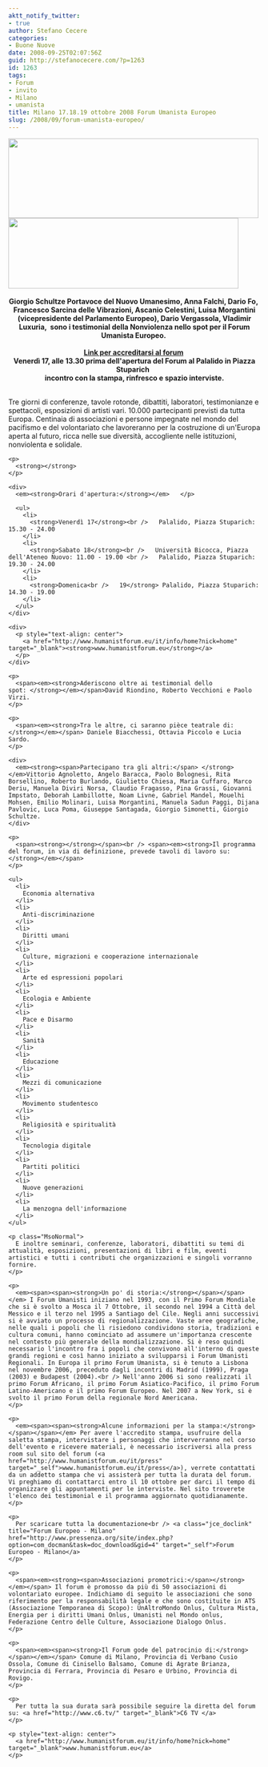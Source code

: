 ```yaml
---
aktt_notify_twitter:
- true
author: Stefano Cecere
categories:
- Buone Nuove
date: 2008-09-25T02:07:56Z
guid: http://stefanocecere.com/?p=1263
id: 1263
tags:
- Forum
- invito
- Milano
- umanista
title: Milano 17.18.19 ottobre 2008 Forum Umanista Europeo
slug: /2008/09/forum-umanista-europeo/
---
```


<div>
  <a href="http://www.humanistforum.eu"><img class="aligncenter size-full wp-image-1265" title="logoforum" src="http://stefanocecere.com/wp-content/uploads/sites/3/2008/09/logoforum.jpg" alt="" width="500" height="159" srcset="http://stefanocecere.com/wp-content/uploads/sites/3/2008/09/logoforum.jpg 657w, http://stefanocecere.com/wp-content/uploads/sites/3/2008/09/logoforum-300x96.jpg 300w" sizes="(max-width: 500px) 100vw, 500px" /></a>
</div>

<div>
  <img class="aligncenter size-full wp-image-1264" title="spot_2" src="http://stefanocecere.com/wp-content/uploads/sites/3/2008/09/spot_2.jpg" alt="" width="460" height="141" srcset="http://stefanocecere.com/wp-content/uploads/sites/3/2008/09/spot_2.jpg 460w, http://stefanocecere.com/wp-content/uploads/sites/3/2008/09/spot_2-300x92.jpg 300w" sizes="(max-width: 460px) 100vw, 460px" />        </p> 
  
  <div style="text-align: center">
    <strong>Giorgio Schultze Portavoce del Nuovo Umanesimo, Anna Falchi, Dario Fo, </strong><br /> <strong>Francesco Sarcina delle Vibrazioni, Ascanio Celestini, Luisa Morgantini (vicepresidente del Parlamento Europeo), Dario Vergassola, Vladimir Luxuria,  sono i testimonial della Nonviolenza nello spot per il Forum Umanista Europeo. </strong>
  </div>
  
  <div style="text-align: center">
    <strong><br /> <a href="http://www.humanistforum.eu/it/press" target="_blank">Link per accreditarsi al forum</a> <br /> </strong>
  </div>
  
  <div style="text-align: center">
    <strong>Venerdì 17, alle 13.30 prima dell'apertura del Forum </strong><strong>al Palalido in Piazza Stuparich  </strong><br /> <strong>incontro con la stampa, rinfresco e spazio interviste.</strong>
  </div>
  
  <p>
    <strong><br /> </strong>Tre giorni di conferenze, tavole rotonde, dibattiti, laboratori, testimonianze e spettacoli, esposizioni di artisti vari. 10.000 partecipanti previsti da tutta Europa. Centinaia di associazioni e persone impegnate nel mondo del pacifismo e del volontariato che lavoreranno per la costruzione di un'Europa aperta al futuro, ricca nelle sue diversità, accogliente nelle istituzioni, nonviolenta e solidale.</div> 
    
    <p>
      <strong></strong>
    </p>
    
    <div>
      <em><strong>Orari d'apertura:</strong></em>   </p> 
      
      <ul>
        <li>
          <strong>Venerdì 17</strong><br />   Palalido, Piazza Stuparich: 15.30 - 24.00    
        </li>
        <li>
          <strong>Sabato 18</strong><br />   Università Bicocca, Piazza dell'Ateneo Nuovo: 11.00 - 19.00 <br />   Palalido, Piazza Stuparich: 19.30 - 24.00
        </li>
        <li>
          <strong>Domenica<br />   19</strong> Palalido, Piazza Stuparich: 14.30 - 19.00 
        </li>
      </ul>
    </div>
    
    <div>
      <p style="text-align: center">
        <a href="http://www.humanistforum.eu/it/info/home?nick=home" target="_blank"><strong>www.humanistforum.eu</strong></a> 
      </p>
    </div>
    
    <p>
      <span><em><strong>Aderiscono oltre ai testimonial dello spot: </strong></em></span>David Riondino, Roberto Vecchioni e Paolo Virzi.
    </p>
    
    <p>
      <span><em><strong>Tra le altre, ci saranno pièce teatrale di:</strong></em></span> Daniele Biacchessi, Ottavia Piccolo e Lucia Sardo.
    </p>
    
    <div>
      <em><strong><span>Partecipano tra gli altri:</span> </strong></em>Vittorio Agnoletto, Angelo Baracca, Paolo Bolognesi, Rita Borsellino, Roberto Burlando, Giulietto Chiesa, Maria Cuffaro, Marco Deriu, Manuela Diviri Norsa, Claudio Fragasso, Pina Grassi, Giovanni Impstato, Deborah Lambillotte, Noam Livne, Gabriel Mandel, Mouelhi Mohsen, Emilio Molinari, Luisa Morgantini, Manuela Sadun Paggi, Dijana Pavlovic, Luca Poma, Giuseppe Santagada, Giorgio Simonetti, Giorgio Schultze.
    </div>
    
    <p>
      <span><strong></strong></span><br /> <span><em><strong>Il programma del forum, in via di definizione, prevede tavoli di lavoro su:</strong></em></span>
    </p>
    
    <ul>
      <li>
        Economia alternativa
      </li>
      <li>
        Anti-discriminazione
      </li>
      <li>
        Diritti umani
      </li>
      <li>
        Culture, migrazioni e cooperazione internazionale
      </li>
      <li>
        Arte ed espressioni popolari
      </li>
      <li>
        Ecologia e Ambiente
      </li>
      <li>
        Pace e Disarmo
      </li>
      <li>
        Sanità
      </li>
      <li>
        Educazione
      </li>
      <li>
        Mezzi di comunicazione
      </li>
      <li>
        Movimento studentesco
      </li>
      <li>
        Religiosità e spiritualità
      </li>
      <li>
        Tecnologia digitale
      </li>
      <li>
        Partiti politici
      </li>
      <li>
        Nuove generazioni
      </li>
      <li>
        La menzogna dell'informazione
      </li>
    </ul>
    
    <p class="MsoNormal">
      E inoltre seminari, conferenze, laboratori, dibattiti su temi di attualità, esposizioni, presentazioni di libri e film, eventi artistici e tutti i contributi che organizzazioni e singoli vorranno fornire.
    </p>
    
    <p>
      <em><span><span><strong>Un po' di storia:</strong></span></span></em> I Forum Umanisti iniziano nel 1993, con il Primo Forum Mondiale che si è svolto a Mosca il 7 Ottobre, il secondo nel 1994 a Città del Messico e il terzo nel 1995 a Santiago del Cile. Negli anni successivi si è avviato un processo di regionalizzazione. Vaste aree geografiche, nelle quali i popoli che lì risiedono condividono storia, tradizioni e cultura comuni, hanno cominciato ad assumere un'importanza crescente nel contesto più generale della mondializzazione. Si è reso quindi necessario l'incontro fra i popoli che convivono all'interno di queste grandi regioni e così hanno iniziato a svilupparsi i Forum Umanisti Regionali. In Europa il primo Forum Umanista, si è tenuto a Lisbona nel novembre 2006, preceduto dagli incontri di Madrid (1999), Praga (2003) e Budapest (2004).<br /> Nell'anno 2006 si sono realizzati il primo Forum Africano, il primo Forum Asiatico-Pacifico, il primo Forum Latino-Americano e il primo Forum Europeo. Nel 2007 a New York, si è svolto il primo Forum della regionale Nord Americana.
    </p>
    
    <p>
      <em><span><span><strong>Alcune informazioni per la stampa:</strong></span></span></em> Per avere l'accredito stampa, usufruire della saletta stampa, intervistare i personaggi che interverranno nel corso dell'evento e ricevere materiali, è necessario iscriversi alla press room sul sito del forum (<a href="http://www.humanistforum.eu/it/press" target="_self">www.humanistforum.eu/it/press</a>), verrete contattati da un addetto stampa che vi assisterà per tutta la durata del forum. Vi preghiamo di contattarci entro il 10 ottobre per darci il tempo di organizzare gli appuntamenti per le interviste. Nel sito troverete l'elenco dei testimonial e il programma aggiornato quotidianamente.
    </p>
    
    <p>
      Per scaricare tutta la documentazione<br /> <a class="jce_doclink" title="Forum Europeo - Milano" href="http://www.pressenza.org/site/index.php?option=com_docman&task=doc_download&gid=4" target="_self">Forum Europeo - Milano</a> 
    </p>
    
    <p>
      <span><em><strong><span>Associazioni promotrici:</span></strong></em></span> Il forum è promosso da più di 50 associazioni di volontariato europee. Indichiamo di seguito le associazioni che sono riferimento per la responsabilità legale e che sono costituite in ATS (Associazione Temporanea di Scopo): UnAltroMondo Onlus, Cultura Mista, Energia per i diritti Umani Onlus, Umanisti nel Mondo onlus, Federazione Centro delle Culture, Associazione Dialogo Onlus. 
    </p>
    
    <p>
      <span><em><span><strong>Il Forum gode del patrocinio di:</strong></span></em></span> Comune di Milano, Provincia di Verbano Cusio Ossola, Comune di Cinisello Balsamo, Comune di Agrate Brianza, Provincia di Ferrara, Provincia di Pesaro e Urbino, Provincia di Rovigo.
    </p>
    
    <p>
      Per tutta la sua durata sarà possibile seguire la diretta del forum su: <a href="http://www.c6.tv/" target="_blank">C6 TV </a>
    </p>
    
    <p style="text-align: center">
      <a href="http://www.humanistforum.eu/it/info/home?nick=home" target="_blank">www.humanistforum.eu</a>
    </p>
